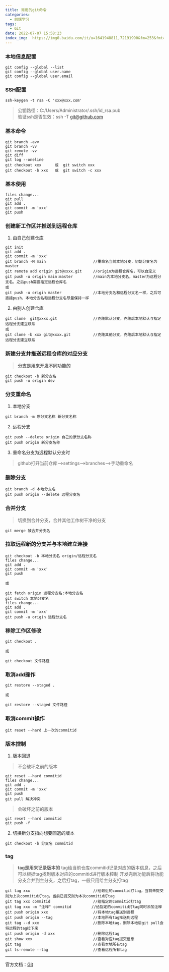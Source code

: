 ```yaml
---
title: 常用的git命令
categories:
  - 前端学习
tags:
  - Git
date: 2022-07-07 15:58:23
index_img:  https://img0.baidu.com/it/u=1641948811,72191990&fm=253&fmt=auto&app=138&f=JPG?w=1000&h=420
---
```


### 本地信息配置
```git
git config --global --list
git config --global user.name
git config --global user.email
```


### SSH配置
```git
ssh-keygen -t rsa -C 'xxx@xxx.com'
```
>公钥路径：C:/Users/Administrator/.ssh/id_rsa.pub                     
>验证ssh是否生效：ssh -T git@github.com                                       


### 基本命令
```git
git branch -avv
git branch -vv
git remote -vv
git diff
git log --oneline
git checkout xxx      或  git switch xxx           
git checkout -b xxx   或  git switch -c xxx
```


### 基本使用
```git
files change...
git pull
git add .
git commit -m 'xxx'
git push
```


### 创建新工作区并推送到远程仓库
1. 由自己创建仓库
```git
git init
git add .
git commit -m 'xxx'
git branch -M main                     //重命名当前本地分支，初始分支名为master
git remote add origin git@xxxx.git     //origin为远程仓库名，可以自定义
git push -u origin main:master         //main为本地分支名，master为远程分支名，之后push需要指定远程仓库名
或
git push -u origin master              //本地分支名和远程分支名一样，之后可直接push，本地分支名和远程分支名尽量保持一样
```

2. 由别人创建仓库
```git
git clone  git@xxxx.git                //克隆默认分支，克隆后本地默认与指定远程分支建立联系
或
git clone -b xxx git@xxxx.git          //克隆其他分支，克隆后本地默认与指定远程分支建立联系
```


### 新建分支并推送远程仓库的对应分支
>**分支是用来开发不同功能的**
```git
git checkout -b 新分支名
git push -u origin dev
```


### 分支重命名
1. 本地分支
```git
git branch -m 原分支名称 新分支名称
```

2. 远程分支
```git
git push --delete origin 自己的原分支名称 
git push origin 新分支名称
```

3. 重命名分支为远程默认分支时
>github打开当前仓库——>settings——>branches——>手动重命名


### 删除分支
```git
git branch -d 本地分支名
git push origin --delete 远程分支名 
```

### 合并分支
>切换到合并分支，合并其他工作树干净的分支
```git
git merge 被合并分支名
```


### 拉取远程新的分支并与本地建立连接
```git
git checkout -b 本地分支名 origin/远程分支名
files change...
git add .
git commit -m 'xxx'
git push

或

git fetch origin 远程分支名:本地分支名
git switch 本地分支名
files change...
git add .
git commit -m 'xxx'
git push -u origin 远程分支名
```


### 移除工作区修改
```git
git checkout . 
 
或  
  
git checkout 文件路径
``` 


### 取消add操作
```git
git restore --staged .

或

git restore --staged 文件路径
``` 


### 取消commit操作
```git
git reset --hard 上一次的commitid
```

### 版本控制
1. 版本回退
>不会破坏之前的版本
```git
git reset --hard commitid
files change...
git add .
git commit -m 'xxx'
git push
git pull 解决冲突
```
>会破坏之前的版本
```git
git reset --hard commitid
git push -f
```

2. 切换新分支指向想要回退的版本
```git
git checkout -b 分支名 commitid
```


### tag
>**tag是用来记录版本的**
>tag给当前仓库commitid记录对应的版本信息，之后可以根据tag找到版本对应的commitid进行版本控制
>开发完新功能后将功能分支合并到主分支，之后打tag，一般只用给主分支打tag
```
git tag xxx                            //给最近的commitid打tag，当前未提交则为上次commitid打tag，当前已提交则为本次commitid打tag
git tag xxx commitid                   //给指定的commitid打tag
git tag xxx -m "注释" commitid         //给指定的commitid打tag同时添加注释
git push origin xxx                    //将本地tag推送到远程
git push origin --tag                  //本地所有tag推送到远程
git tag --d xxx                        //删除本地tag，删除本地后git pull会将远程的tag拉下来
git push origin -d xxx                 //删除远程tag
git show xxx                           //查看对应tag提交信息
git tag                                //查看本地所有tag                                         
git ls-remote --tag                    //查看远程所有tag
```     

---
官方文档：[Git](https://git-scm.com/book/zh/v2)
